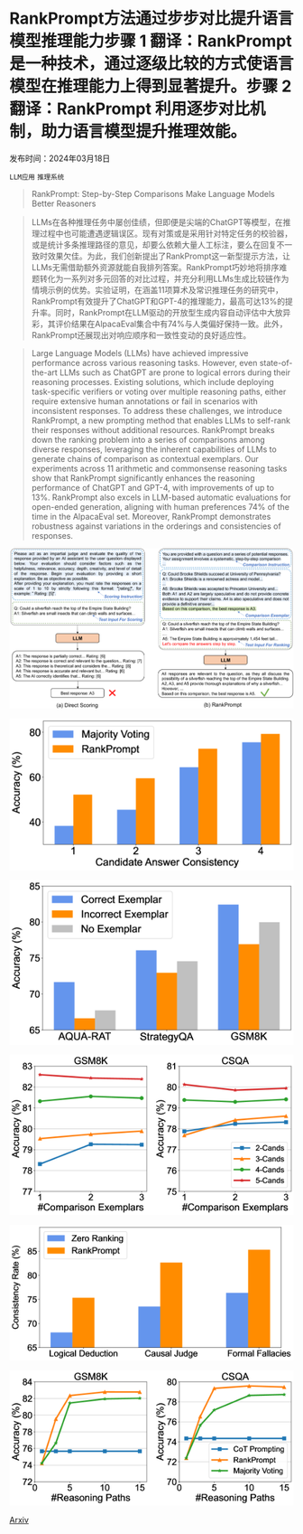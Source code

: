 # RankPrompt方法通过步步对比提升语言模型推理能力步骤 1 翻译：RankPrompt 是一种技术，通过逐级比较的方式使语言模型在推理能力上得到显著提升。步骤 2 翻译：RankPrompt 利用逐步对比机制，助力语言模型提升推理效能。

发布时间：2024年03月18日

`LLM应用` `推理系统`

> RankPrompt: Step-by-Step Comparisons Make Language Models Better Reasoners

> LLMs在各种推理任务中屡创佳绩，但即便是尖端的ChatGPT等模型，在推理过程中也可能遭遇逻辑误区。现有对策或是采用针对特定任务的校验器，或是统计多条推理路径的意见，却要么依赖大量人工标注，要么在回复不一致时效果欠佳。为此，我们创新提出了RankPrompt这一新型提示方法，让LLMs无需借助额外资源就能自我排列答案。RankPrompt巧妙地将排序难题转化为一系列对多元回答的对比过程，并充分利用LLMs生成比较链作为情境示例的优势。实验证明，在涵盖11项算术及常识推理任务的研究中，RankPrompt有效提升了ChatGPT和GPT-4的推理能力，最高可达13%的提升率。同时，RankPrompt在LLM驱动的开放型生成内容自动评估中大放异彩，其评价结果在AlpacaEval集合中有74%与人类偏好保持一致。此外，RankPrompt还展现出对响应顺序和一致性变动的良好适应性。

> Large Language Models (LLMs) have achieved impressive performance across various reasoning tasks. However, even state-of-the-art LLMs such as ChatGPT are prone to logical errors during their reasoning processes. Existing solutions, which include deploying task-specific verifiers or voting over multiple reasoning paths, either require extensive human annotations or fail in scenarios with inconsistent responses. To address these challenges, we introduce RankPrompt, a new prompting method that enables LLMs to self-rank their responses without additional resources. RankPrompt breaks down the ranking problem into a series of comparisons among diverse responses, leveraging the inherent capabilities of LLMs to generate chains of comparison as contextual exemplars. Our experiments across 11 arithmetic and commonsense reasoning tasks show that RankPrompt significantly enhances the reasoning performance of ChatGPT and GPT-4, with improvements of up to 13\%. RankPrompt also excels in LLM-based automatic evaluations for open-ended generation, aligning with human preferences 74\% of the time in the AlpacaEval set. Moreover, RankPrompt demonstrates robustness against variations in the orderings and consistencies of responses.

![RankPrompt方法通过步步对比提升语言模型推理能力步骤 1 翻译：RankPrompt 是一种技术，通过逐级比较的方式使语言模型在推理能力上得到显著提升。步骤 2 翻译：RankPrompt 利用逐步对比机制，助力语言模型提升推理效能。](../../../paper_images/2403.12373/x1.png)

![RankPrompt方法通过步步对比提升语言模型推理能力步骤 1 翻译：RankPrompt 是一种技术，通过逐级比较的方式使语言模型在推理能力上得到显著提升。步骤 2 翻译：RankPrompt 利用逐步对比机制，助力语言模型提升推理效能。](../../../paper_images/2403.12373/x2.png)

![RankPrompt方法通过步步对比提升语言模型推理能力步骤 1 翻译：RankPrompt 是一种技术，通过逐级比较的方式使语言模型在推理能力上得到显著提升。步骤 2 翻译：RankPrompt 利用逐步对比机制，助力语言模型提升推理效能。](../../../paper_images/2403.12373/x3.png)

![RankPrompt方法通过步步对比提升语言模型推理能力步骤 1 翻译：RankPrompt 是一种技术，通过逐级比较的方式使语言模型在推理能力上得到显著提升。步骤 2 翻译：RankPrompt 利用逐步对比机制，助力语言模型提升推理效能。](../../../paper_images/2403.12373/x4.png)

![RankPrompt方法通过步步对比提升语言模型推理能力步骤 1 翻译：RankPrompt 是一种技术，通过逐级比较的方式使语言模型在推理能力上得到显著提升。步骤 2 翻译：RankPrompt 利用逐步对比机制，助力语言模型提升推理效能。](../../../paper_images/2403.12373/x5.png)

![RankPrompt方法通过步步对比提升语言模型推理能力步骤 1 翻译：RankPrompt 是一种技术，通过逐级比较的方式使语言模型在推理能力上得到显著提升。步骤 2 翻译：RankPrompt 利用逐步对比机制，助力语言模型提升推理效能。](../../../paper_images/2403.12373/x6.png)

[Arxiv](https://arxiv.org/abs/2403.12373)